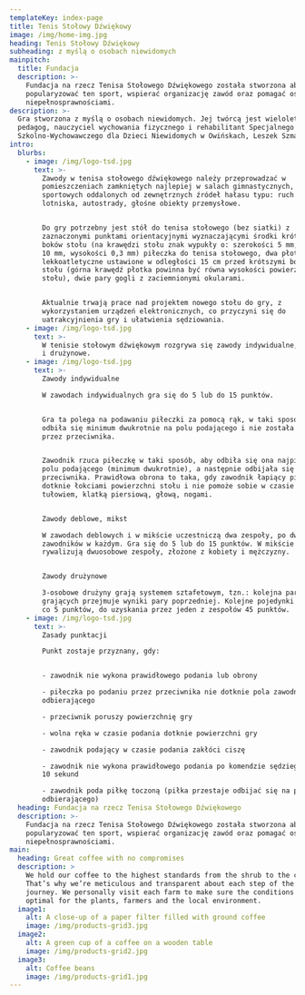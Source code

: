 ```yaml
---
templateKey: index-page
title: Tenis Stołowy Dźwiękowy
image: /img/home-img.jpg
heading: Tenis Stołowy Dźwiękowy
subheading: z myślą o osobach niewidomych
mainpitch:
  title: Fundacja
  description: >-
    Fundacja na rzecz Tenisa Stołowego Dźwiękowego została stworzona aby
    popularyzować ten sport, wspierać organizację zawód oraz pomagać osobom z
    niepełnosprawnościami.
description: >-
  Gra stworzona z myślą o osobach niewidomych. Jej twórcą jest wieloletni
  pedagog, nauczyciel wychowania fizycznego i rehabilitant Specjalnego Ośrodka
  Szkolno-Wychowawczego dla Dzieci Niewidomych w Owińskach, Leszek Szmaj.
intro:
  blurbs:
    - image: /img/logo-tsd.jpg
      text: >-
        Zawody w tenisa stołowego dźwiękowego należy przeprowadzać w
        pomieszczeniach zamkniętych najlepiej w salach gimnastycznych, halach
        sportowych oddalonych od zewnętrznych źródeł hałasu typu: ruch uliczny,
        lotniska, autostrady, głośne obiekty przemysłowe.


        Do gry potrzebny jest stół do tenisa stołowego (bez siatki) z
        zaznaczonymi punktami orientacyjnymi wyznaczającymi środki krótszych
        boków stołu (na krawędzi stołu znak wypukły o: szerokości 5 mm, długości
        10 mm, wysokości 0,3 mm) piłeczka do tenisa stołowego, dwa płotki
        lekkoatletyczne ustawione w odległości 15 cm przed krótszymi bokami
        stołu (górna krawędź płotka powinna być równa wysokości powierzchni
        stołu), dwie pary gogli z zaciemnionymi okularami.


        Aktualnie trwają prace nad projektem nowego stołu do gry, z
        wykorzystaniem urządzeń elektronicznych, co przyczyni się do
        uatrakcyjnienia gry i ułatwienia sędziowania.
    - image: /img/logo-tsd.jpg
      text: >-
        W tenisie stołowym dźwiękowym rozgrywa się zawody indywidualne, deblowe
        i drużynowe.
    - image: /img/logo-tsd.jpg
      text: >-
        Zawody indywidualne

        W zawodach indywidualnych gra się do 5 lub do 15 punktów.


        Gra ta polega na podawaniu piłeczki za pomocą rąk, w taki sposób, aby ta
        odbiła się minimum dwukrotnie na polu podającego i nie została złapana
        przez przeciwnika.


        Zawodnik rzuca piłeczkę w taki sposób, aby odbiła się ona najpierw na
        polu podającego (minimum dwukrotnie), a następnie odbijała się na polu
        przeciwnika. Prawidłowa obrona to taka, gdy zawodnik łapiący piłkę nie
        dotknie łokciami powierzchni stołu i nie pomoże sobie w czasie łapania
        tułowiem, klatką piersiową, głową, nogami.


        Zawody deblowe, mikst

        W zawodach deblowych i w mikście uczestniczą dwa zespoły, po dwóch
        zawodników w każdym. Gra się do 5 lub do 15 punktów. W mikście
        rywalizują dwuosobowe zespoły, złożone z kobiety i mężczyzny.


        Zawody drużynowe

        3-osobowe drużyny grają systemem sztafetowym, tzn.: kolejna para
        grających przejmuje wyniki pary poprzedniej. Kolejne pojedynki następują
        co 5 punktów, do uzyskania przez jeden z zespołów 45 punktów.
    - image: /img/logo-tsd.jpg
      text: >-
        Zasady punktacji

        Punkt zostaje przyznany, gdy:


        - zawodnik nie wykona prawidłowego podania lub obrony

        - piłeczka po podaniu przez przeciwnika nie dotknie pola zawodnika
        odbierającego

        - przeciwnik poruszy powierzchnię gry

        - wolna ręka w czasie podania dotknie powierzchni gry

        - zawodnik podający w czasie podania zakłóci ciszę

        - zawodnik nie wykona prawidłowego podania po komendzie sędziego w ciągu
        10 sekund

        - zawodnik poda piłkę toczoną (piłka przestaje odbijać się na polu
        odbierającego)
  heading: Fundacja na rzecz Tenisa Stołowego Dźwiękowego
  description: >-
    Fundacja na rzecz Tenisa Stołowego Dźwiękowego została stworzona aby
    popularyzować ten sport, wspierać organizację zawód oraz pomagać osobom z
    niepełnosprawnościami.
main:
  heading: Great coffee with no compromises
  description: >
    We hold our coffee to the highest standards from the shrub to the cup.
    That’s why we’re meticulous and transparent about each step of the coffee’s
    journey. We personally visit each farm to make sure the conditions are
    optimal for the plants, farmers and the local environment.
  image1:
    alt: A close-up of a paper filter filled with ground coffee
    image: /img/products-grid3.jpg
  image2:
    alt: A green cup of a coffee on a wooden table
    image: /img/products-grid2.jpg
  image3:
    alt: Coffee beans
    image: /img/products-grid1.jpg
---
```


